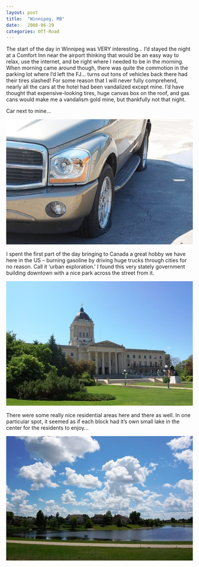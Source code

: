 ```yaml
---
layout: post
title:  "Winnipeg, MB"
date:   2008-06-29
categories: Off-Road
---
```


The start of the day in Winnipeg was VERY interesting… I’d stayed the night at a Comfort Inn near the airport thinking that would be an easy way to relax, use the internet, and be right where I needed to be in the morning. When morning came around though, there was quite the commotion in the parking lot where I’d left the FJ… turns out tons of vehicles back there had their tires slashed! For some reason that I will never fully comprehend, nearly all the cars at the hotel had been vandalized except mine. I’d have thought that expensive-looking tires, huge canvas box on the roof, and gas cans would make me a vandalism gold mine, but thankfully not that night.

Car next to mine…

![](/assets/img/2008-06-29-cde-10/DSC_0712.jpg)

I spent the first part of the day bringing to Canada a great hobby we have here in the US – burning gasoline by driving huge trucks through cities for no reason. Call it ‘urban exploration.’ I found this very stately government building downtown with a nice park across the street from it.

![](/assets/img/2008-06-29-cde-10/DSC_0713.jpg)

There were some really nice residential areas here and there as well. In one particular spot, it seemed as if each block had it’s own small lake in the center for the residents to enjoy… 

![](/assets/img/2008-06-29-cde-10/DSC_0719.jpg)